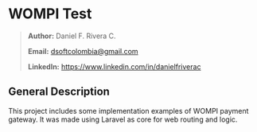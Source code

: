 # WOMPI Test

> **Author:** Daniel F. Rivera C.
>
> **Email:** <dsoftcolombia@gmail.com>
>
> **LinkedIn:** <https://www.linkedin.com/in/danielfriverac>

## General Description

This project includes some implementation examples of WOMPI payment gateway. It was made using Laravel as core for web routing and logic.
